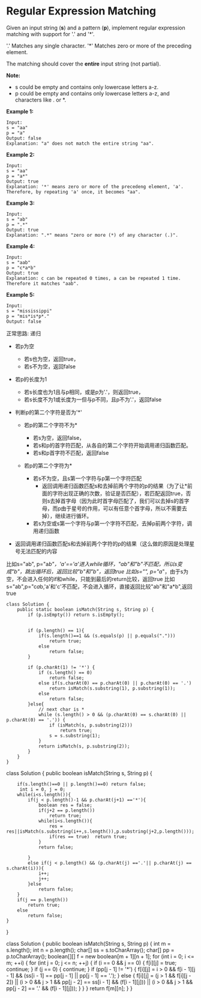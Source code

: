 # Regular Expression Matching

Given an input string (**s**) and a pattern (**p**), implement regular expression matching with support for '.' and '*'.

'.' Matches any single character.
'*' Matches zero or more of the preceding element.

The matching should cover the **entire** input string (not partial).

**Note:**

* s could be empty and contains only lowercase letters a-z.
* p could be empty and contains only lowercase letters a-z, and characters like . or *.

**Example 1:**
```
Input:
s = "aa"
p = "a"
Output: false
Explanation: "a" does not match the entire string "aa".
```

**Example 2:**
```
Input:
s = "aa"
p = "a*"
Output: true
Explanation: '*' means zero or more of the precedeng element, 'a'. Therefore, by repeating 'a' once, it becomes "aa".
```

**Example 3:**
```
Input:
s = "ab"
p = ".*"
Output: true
Explanation: ".*" means "zero or more (*) of any character (.)".
```
**Example 4:**
```
Input:
s = "aab"
p = "c*a*b"
Output: true
Explanation: c can be repeated 0 times, a can be repeated 1 time. Therefore it matches "aab".
```
**Example 5:**
```
Input:
s = "mississippi"
p = "mis*is*p*."
Output: false
```

正常思路: 递归

* 若p为空
  * 若s也为空，返回true，
  * 若s不为空，返回false

* 若p的长度为1
  * 若s长度也为1且与p相同，或是p为'.'，则返回true，
  * 若s长度不为1或长度为一但与p不同，且p不为'.'，返回false

* 判断p的第二个字符是否为'*'
  * 若p的第二个字符不为*
    * 若s为空，返回false，
    * 若s和p的首字符匹配，从各自的第二个字符开始调用递归函数匹配。
    * 若s和p首字符不匹配，返回false

  * 若p的第二个字符为*
    * 若s不为空，且s第一个字符与p第一个字符匹配
      * 返回调用递归函数匹配s和去掉前两个字符的p的结果（为了让*前面的字符出现正确的次数，验证是否匹配），若匹配返回true，否则s去掉首字母（因为此时首字母匹配了，我们可以去掉s的首字母，而p由于星号的作用，可以有任意个首字母，所以不需要去掉），继续进行循环。
    * 若s为空或s第一个字符与p第一个字符不匹配，去掉p前两个字符，调用递归函数

* 返回调用递归函数匹配s和去掉前两个字符的p的结果（这么做的原因是处理星号无法匹配的内容

比如s="ab", p="a*b"，'a'=='a'进入while循环，"ab"和"b"不匹配，所以s变成"b"，跳出循环后，返回比较"b"和"b"，返回true
比如s="", p="a*"，由于s为空，不会进入任何的if和while，只能到最后的return比较，返回true
比如s="ab",p="c*a*b,'a'和'c'不匹配，不会进入循环，直接返回比较"ab"和"a*b",返回true

```
class Solution {
    public static boolean isMatch(String s, String p) {
        if (p.isEmpty()) return s.isEmpty();

        
        if (p.length() == 1){
            if(s.length()==1 && (s.equals(p) || p.equals(".")))
                return true;
            else
                return false;
        }

        if (p.charAt(1) != '*') {
            if (s.length() == 0)
                return false;
            else if(s.charAt(0) == p.charAt(0) || p.charAt(0) == '.')
                return isMatch(s.substring(1), p.substring(1));
            else
                return false;
        }else{
            // next char is *
            while (s.length() > 0 && (p.charAt(0) == s.charAt(0) || p.charAt(0) == '.')) {
                if (isMatch(s, p.substring(2))) 
                    return true;
                s = s.substring(1);
            }
            return isMatch(s, p.substring(2));
        }
    }
}
```
class Solution {
    public boolean isMatch(String s, String p) {
       
        if(s.length()==0 || p.length()==0) return false;
         int i = 0, j = 0;
        while(i<s.length()){
            if(j < p.length()-1 && p.charAt(j+1) =='*'){
                boolean res = false;
                if(j+2 == p.length())
                    return true; 
                while(i<s.length()){
                    res = res||isMatch(s.substring(i++,s.length()),p.substring(j+2,p.length()));
                    if(res == true)  return true;
                }
                return false; 

            }
            else if(j < p.length() && (p.charAt(j) =='.'|| p.charAt(j) == s.charAt(i))){
                i++;
                j++;
            }else
                return false;
        }
        if(j == p.length())    
            return true;
        else
            return false;
    }
}

class Solution {
    public boolean isMatch(String s, String p) {
        int m = s.length();
        int n = p.length();
        char[] ss = s.toCharArray();
        char[] pp = p.toCharArray();
        boolean[][] f = new boolean[m + 1][n + 1];
        for (int i = 0; i <= m; ++i) {
            for (int j = 0; j <= n; ++j) {
                if (i == 0 && j == 0) {
                    f[i][j] = true;
                    continue;
                }
                if (j == 0) {
                    continue;
                }
                if (pp[j - 1] != '*') {
                    f[i][j] = i > 0 && f[i - 1][j - 1] && (ss[i - 1] == pp[j - 1] || pp[j - 1] == '.');
                } else {
                    f[i][j] = (j > 1 && f[i][j - 2]) ||
                              (i > 0 && j > 1 && pp[j - 2] == ss[i - 1] && (f[i - 1][j])) ||
                              (i > 0 && j > 1 && pp[j - 2] == '.' && (f[i - 1][j]));
                }
            }
        }
        return f[m][n];
    }
}
